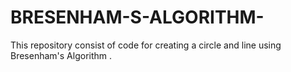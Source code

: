 # BRESENHAM-S-ALGORITHM-
This repository consist of code for creating a circle and line using Bresenham's Algorithm .
